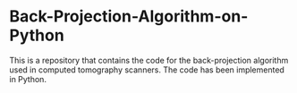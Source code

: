 # Back-Projection-Algorithm-on-Python
This is a repository that contains the code for the back-projection algorithm used in computed tomography scanners. The code has been implemented in Python.
